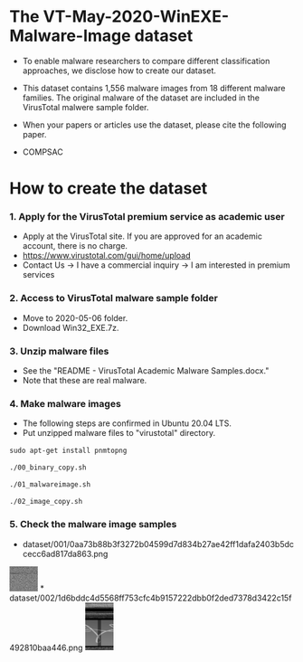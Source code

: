 # The VT-May-2020-WinEXE-Malware-Image dataset

* To enable malware researchers to compare different classification approaches, we disclose how to create our dataset.

* This dataset contains 1,556 malware images from 18 different malware families. The original malware of the dataset are included in the VirusTotal malwere sample folder. 

* When your papers or articles use the dataset, please cite the following paper.

* COMPSAC

# How to create the dataset
### 1. Apply for the VirusTotal premium service as academic user

* Apply at the VirusTotal site. If you are approved for an academic account, there is no charge.
* https://www.virustotal.com/gui/home/upload
* Contact Us -> I have a commercial inquiry -> I am interested in premium services

### 2. Access to VirusTotal malware sample folder 

* Move to 2020-05-06 folder.
* Download Win32_EXE.7z.

### 3. Unzip malware files
* See the "README - VirusTotal Academic Malware Samples.docx."
* Note that these are real malware.

### 4. Make malware images
* The following steps are confirmed in Ubuntu 20.04 LTS.
* Put unzipped malware files to "virustotal" directory.
```
sudo apt-get install pnmtopng
```
```
./00_binary_copy.sh
```
```
./01_malwareimage.sh
```
```
./02_image_copy.sh
```


### 5. Check the malware image samples
* dataset/001/0aa73b88b3f3272b04599d7d834b27ae42ff1dafa2403b5dccecc6ad817da863.png
<img src="./sample01.png" width=10%>
* dataset/002/1d6bddc4d5568ff753cfc4b9157222dbb0f2ded7378d3422c15f492810baa446.png
<img src="./sample02.png" width=10%>
